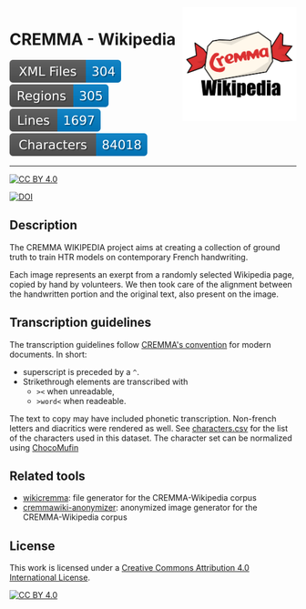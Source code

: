 <img src="./cremma_wiki.png" width="200" align=right>

CREMMA - Wikipedia
=====================

![files badge](badges/files.svg) ![regions badge](badges/regions.svg) ![lines badge](badges/lines.svg) ![characters badge](badges/characters.svg)

--- 

[![CC BY 4.0][cc-by-shield]][cc-by] 

[![DOI](https://zenodo.org/badge/463581371.svg)](https://zenodo.org/badge/latestdoi/463581371)

## Description

The CREMMA WIKIPEDIA project aims at creating a collection of ground truth to train HTR models on contemporary French handwriting. 

Each image represents an exerpt from a randomly selected Wikipedia page, copied by hand by volunteers. We then took care of the alignment between the handwritten portion and the original text, also present on the image. 

<!--
## Extent

Complete here

## Sources

Complete here.
--->

## Transcription guidelines

The transcription guidelines follow [CREMMA's convention](https://gist.github.com/alix-tz/6f89444521bf1cab0522da520f7e4ff4) for modern documents. In short:
- superscript is preceded by a `^`. 
- Strikethrough elements are transcribed with
	- `><` when unreadable, 
	- `>word<` when readeable.

The text to copy may have included phonetic transcription. Non-french letters and diacritics were rendered as well. See [characters.csv](./characters.csv) for the list of the characters used in this dataset. The character set can be normalized using [ChocoMufin](https://github.com/PonteIneptique/choco-mufin) 

## Related tools

- [wikicremma](https://github.com/PonteIneptique/wikicremma): file generator for the CREMMA-Wikipedia corpus
- [cremmawiki-anonymizer](https://github.com/cremma-wiki/cremmawiki-anonymizer): anonymized image generator for the CREMMA-Wikipedia corpus

## License

This work is licensed under a [Creative Commons Attribution 4.0 International License][cc-by].

[![CC BY 4.0][cc-by-image]][cc-by]


[cc-by]: http://creativecommons.org/licenses/by/4.0/
[cc-by-image]: https://i.creativecommons.org/l/by/4.0/88x31.png
[cc-by-shield]: https://img.shields.io/badge/License-CC%20BY%204.0-lightgrey.svg
